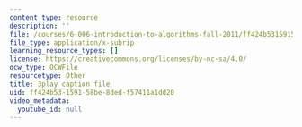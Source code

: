 ```yaml
---
content_type: resource
description: ''
file: /courses/6-006-introduction-to-algorithms-fall-2011/ff424b53159158be8dedf57411a1dd20_BRO7mVIFt08.vtt
file_type: application/x-subrip
learning_resource_types: []
license: https://creativecommons.org/licenses/by-nc-sa/4.0/
ocw_type: OCWFile
resourcetype: Other
title: 3play caption file
uid: ff424b53-1591-58be-8ded-f57411a1dd20
video_metadata:
  youtube_id: null
---
```

